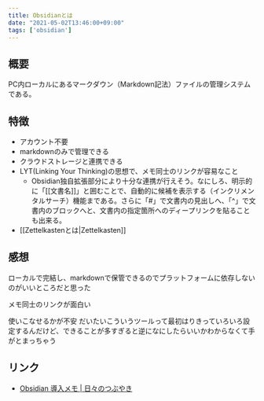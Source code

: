 ```yaml
---
title: Obsidianとは
date: "2021-05-02T13:46:00+09:00"
tags: ['obsidian']
---
```


##  概要

PC内ローカルにあるマークダウン（Markdown記法）ファイルの管理システムである。

## 特徴

- アカウント不要
- markdownのみで管理できる
- クラウドストレージと連携できる
- LYT(Linking Your Thinking)の思想で、メモ同士のリンクが容易なこと
	- Obsidian独自拡張部分により十分な連携が行えそう。なにしろ、明示的に「\[\[文書名\]\]」と囲むことで、自動的に候補を表示する（インクリメンタルサーチ）機能まである。さらに「#」で文書内の見出しへ、「^」で文書内のブロックへと、文書内の指定箇所へのディープリンクを貼ることも出来る。  
- [[Zettelkastenとは|Zettelkasten]] 

## 感想

ローカルで完結し、markdownで保管できるのでプラットフォームに依存しないのがいいところだと思った

メモ同士のリンクが面白い

使いこなせるかが不安
だいたいこういうツールって最初はりきっていろいろ設定するんだけど、できることが多すぎると逆になにしたらいいかわからなくて手がとまっちゃう

## リンク

- [Obsidian 導入メモ | 日々のつぶやき](https://00.bulog.jp/archives/7959)
